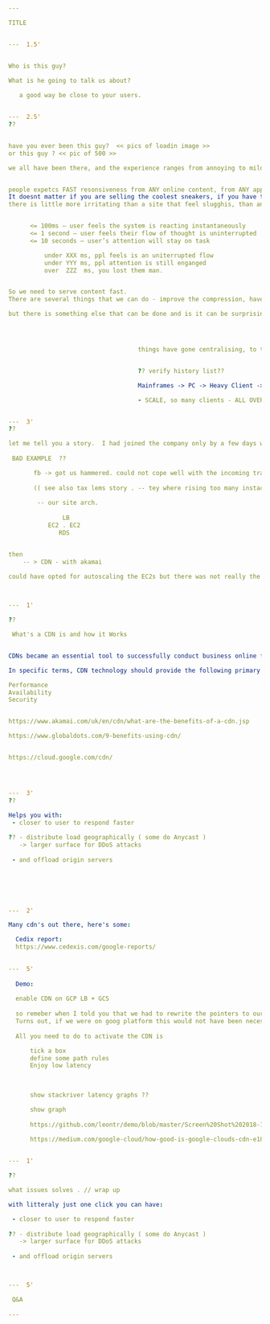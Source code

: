 ```yaml
---

TITLE


---  1.5'


Who is this guy? 

What is he going to talk us about?
   
   a good way be close to your users. 


---  2.5'
??


have you ever been this guy?  << pics of loadin image >>
or this guy ? << pic of 500 >>

we all have been there, and the experience ranges from annoying to mildly frutrating


people expetcs FAST resonsiveness from ANY online content, from ANY app. 
It doesnt matter if you are selling the coolest sneakers, if you have the best pasta recipes or your tax advices are the best:  
there is little more irritating than a site that feel slugghis, than an app that feels like it's taking time off of you life (it might actually want to do that, but fast enough so you won't question it!)   ( show raging at pc gif)  


      <= 100ms – user feels the system is reacting instantaneously
      <= 1 second – user feels their flow of thought is uninterrupted
      <= 10 seconds – user’s attention will stay on task

          under XXX ms, ppl feels is an uniterrupted flow
          under YYY ms, ppl attention is still enganged
          over  ZZZ  ms, you lost them man. 


So we need to serve content fast. 
There are several things that we can do - improve the compression, have powerful servers, and enough of them provisioned, and have as strong as a network as possible (for what we can control)  

but there is something else that can be done and is it can be surprisingly easy to set up in certain enviroments




                                    things have gone centralising, to then needing to be closer to the edge. Its a pulse. 


                                    ?? verify history list??

                                    Mainframes -> PC -> Heavy Client -> Thin Clinet/Fat servers -> network got faster and faster but : 

                                    - SCALE, so many clients - ALL OVER the place


---  3'
??

let me tell you a story.  I had joined the company only by a few days when...
  
 BAD EXAMPLE  ??

       fb -> got us hammered. could not cope well with the incoming traffic
       
       (( see also tax lems story . -- tey where rising too many instaces in autoscaling. common solution could have been add a reverse proxy and modify the code to point static content to the CDN. With CND on the goog LB and path matching, this was done all at LB level w/o code changes and with one click))
  
        -- our site arch.
    
               LB
           EC2 . EC2 
              RDS


then
    -- > CDN - with akamai 
    
could have opted for autoscaling the EC2s but there was not really the need for it, CDN seemd better option in terms of costs (and was already adopted company wide, just needed to add a context to it  - and rewrite the links to static content to point to cdn. maybe this is the most painful thing. I will show you tho, that is not necessarly always the case!)



---  1'

??

 What's a CDN is and how it Works


CDNs became an essential tool to successfully conduct business online for one main reason: the Internet was not originally architected to do all of the amazing things that it does today! It simply wasn’t built to handle the demands of massive amount of data, live high definition video, flash sales, and large downloads that people expect today. CDNs were specifically built to make the Internet work better, deliver media at scale, and to enable all of the connected experiences you can imagine.

In specific terms, CDN technology should provide the following primary benefits to a business: 

Performance 
Availability 
Security


https://www.akamai.com/uk/en/cdn/what-are-the-benefits-of-a-cdn.jsp

https://www.globaldots.com/9-benefits-using-cdn/


https://cloud.google.com/cdn/   




---  3'
??

Helps you with: 
 - closer to user to respond faster 
 
?? - distribute load geographically ( some do Anycast )
   -> larger surface for DDoS attacks
   
 - and offload origin servers 
 
 




---  2'

Many cdn's out there, here's some:

  Cedix report: 
  https://www.cedexis.com/google-reports/
 

---  5'
 
  Demo: 
  
  enable CDN on GCP LB + GCS
  
  so remeber when I told you that we had to rewrite the pointers to our static content, now hosted by a CND?
  Turns out, if we were on goog platform this would not have been necessary. You can enable Goog CDN configuring the LoadBalancer for any given backend (and this can be a pool of servers as a GCS bucket! ) 
  
  All you need to do to activate the CDN is

      tick a box
      define some path rules
      Enjoy low latency
  
  

      show stackriver latency graphs ??

      show graph
      
      https://github.com/leontr/demo/blob/master/Screen%20Shot%202018-12-04%20at%201.23.58%20pm.png . 

      https://medium.com/google-cloud/how-good-is-google-clouds-cdn-e181a16f0404 
  

---  1'

?? 

what issues solves . // wrap up

with litteraly just one click you can have:

 - closer to user to respond faster 
 
?? - distribute load geographically ( some do Anycast )
   -> larger surface for DDoS attacks
   
 - and offload origin servers 



---  5'

 Q&A 
 
---
```

